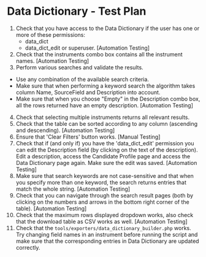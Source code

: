 # Data Dictionary - Test Plan  

1. Check that you have access to the Data Dictionary if the user has one or more of 
these permissions: 
   - data_dict
   - data_dict_edit or superuser.
  [Automation Testing]
2. Check that the instruments combo box contains all the instrument names.
  [Automation Testing]
3. Perform various searches and validate the results. 
 - Use any combination of the available search criteria. 
 - Make sure that when performing a keyword search the algorithm takes column Name, 
 SourceField and Description into account. 
 - Make sure that when you choose "Empty" in the Description combo box, all the rows 
 returned have an empty description.
  [Automation Testing]
4. Check that selecting multiple instruments returns all relevant results.
5. Check that the table can be sorted according to any column (ascending and descending).
  [Automation Testing]
6. Ensure that 'Clear Filters' button works. 
  [Manual Testing]
7. Check that if (and only if) you have the 'data_dict_edit' permission you can edit 
the Description field (by clicking on the text of the description). Edit a description, access the Candidate Profile page and 
access the Data Dictionary page again. Make sure the edit was saved.
  [Automation Testing]
8. Make sure that search keywords are not case-sensitive and that when you specify 
more than one keyword, the search returns entries that match the whole string.
  [Automation Testing] 
9. Check that you can navigate through the search result pages (both by clicking on 
the numbers and arrows in the bottom right corner of the table).
  [Automation Testing]
10. Check that the maximum rows displayed dropdown works, also check that the 
download table as CSV works as well.
  [Automation Testing]
11. Check that the `tools/exporters/data_dictionary_builder.php` works. Try changing 
field names in an instrument before running the script and make sure that the 
corresponding entries in Data Dictionary are updated correctly.
